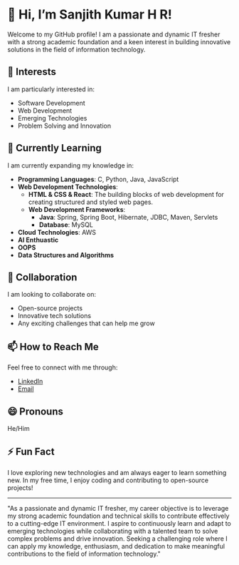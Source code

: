# 👋 Hi, I’m Sanjith Kumar H R!

Welcome to my GitHub profile! I am a passionate and dynamic IT fresher with a strong academic foundation and a keen interest in building innovative solutions in the field of information technology.

## 👀 Interests
I am particularly interested in:
- Software Development
- Web Development
- Emerging Technologies
- Problem Solving and Innovation

## 🌱 Currently Learning
I am currently expanding my knowledge in:
- **Programming Languages**: C, Python, Java, JavaScript
- **Web Development Technologies**:
  - **HTML & CSS & React**: The building blocks of web development for creating structured and styled web pages.
  - **Web Development Frameworks**:
    - **Java**: Spring, Spring Boot, Hibernate, JDBC, Maven, Servlets
    - **Database**: MySQL
- **Cloud Technologies**: AWS
- **AI Enthuastic**
- **OOPS**
- **Data Structures and Algorithms**

## 💞️ Collaboration
I am looking to collaborate on:
- Open-source projects
- Innovative tech solutions
- Any exciting challenges that can help me grow

## 📫 How to Reach Me
Feel free to connect with me through:
- [LinkedIn](www.linkedin.com/in/sanjith-kumar-h-r-102687205)
- [Email](sanjith.hangala@gmail.com)

## 😄 Pronouns
He/Him

## ⚡ Fun Fact
I love exploring new technologies and am always eager to learn something new. In my free time, I enjoy coding and contributing to open-source projects!
  
---

"As a passionate and dynamic IT fresher, my career objective is to leverage my strong academic foundation and technical skills to contribute effectively to a cutting-edge IT environment. 
I aspire to continuously learn and adapt to emerging technologies while collaborating with a talented team to solve complex problems and drive innovation. 
Seeking a challenging role where I can apply my knowledge, enthusiasm, and dedication to make meaningful contributions to the field of information technology."
